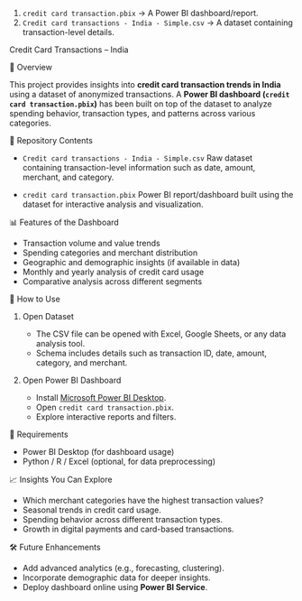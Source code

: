 
1. `credit card transaction.pbix` → A Power BI dashboard/report.
2. `Credit card transactions - India - Simple.csv` → A dataset containing transaction-level details.

Credit Card Transactions – India

📌 Overview

This project provides insights into **credit card transaction trends in India** using a dataset of anonymized transactions. A **Power BI dashboard (`credit card transaction.pbix`)** has been built on top of the dataset to analyze spending behavior, transaction types, and patterns across various categories.

📂 Repository Contents

* `Credit card transactions - India - Simple.csv`
  Raw dataset containing transaction-level information such as date, amount, merchant, and category.

* `credit card transaction.pbix`
  Power BI report/dashboard built using the dataset for interactive analysis and visualization.

📊 Features of the Dashboard

* Transaction volume and value trends
* Spending categories and merchant distribution
* Geographic and demographic insights (if available in data)
* Monthly and yearly analysis of credit card usage
* Comparative analysis across different segments

🚀 How to Use

1. Open Dataset

   * The CSV file can be opened with Excel, Google Sheets, or any data analysis tool.
   * Schema includes details such as transaction ID, date, amount, category, and merchant.

2. Open Power BI Dashboard

   * Install [Microsoft Power BI Desktop](https://powerbi.microsoft.com/desktop/).
   * Open `credit card transaction.pbix`.
   * Explore interactive reports and filters.

🔧 Requirements

* Power BI Desktop (for dashboard usage)
* Python / R / Excel (optional, for data preprocessing)

📈 Insights You Can Explore

* Which merchant categories have the highest transaction values?
* Seasonal trends in credit card usage.
* Spending behavior across different transaction types.
* Growth in digital payments and card-based transactions.

🛠️ Future Enhancements

* Add advanced analytics (e.g., forecasting, clustering).
* Incorporate demographic data for deeper insights.
* Deploy dashboard online using **Power BI Service**.


